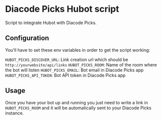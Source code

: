 # Diacode Picks Hubot script

Script to integrate Hubot with Diacode Picks.

## Configuration

You'll have to set these env variables in order to get the script working:

`HUBOT_PICKS_DISCOVER_URL`: Link creation url which should be `http://yourwebsite/api/links`
`HUBOT_PICKS_ROOM`: Name of the room where the bot will listen
`HUBOT_PICKS_EMAIL`: Bot email in Diacode Picks app
`HUBOT_PICKS_API_TOKEN`: Bot API token in Diacode Picks app

## Usage

Once you have your bot up and running you just need to write a link in `HUBOT_PICKS_ROOM` and it will be automatically sent to your Diacode Picks instance.
